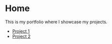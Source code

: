 # Home

<p>This is my portfolio where I showcase my projects.</p>

<ul>
    <li><a href="project1.html">Project 1</a></li>
    <li><a href="project2.html">Project 2</a></li>
</ul>
